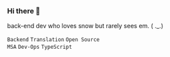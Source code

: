 ### Hi there 👋
back-end dev who loves snow but rarely sees em. ( ._.)

`Backend` `Translation` `Open Source`<br>
`MSA` `Dev-Ops` `TypeScript`
